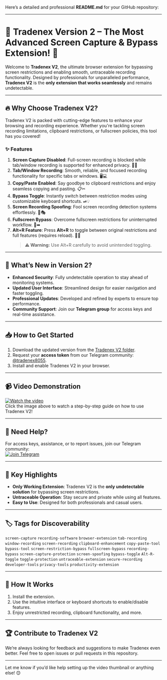 Here’s a detailed and professional **README.md** for your GitHub repository:

---

# 🚀 **Tradenex Version 2** – The Most Advanced Screen Capture & Bypass Extension! 🎉  

Welcome to **Tradenex V2**, the ultimate browser extension for bypassing screen restrictions and enabling smooth, untraceable recording functionality. Designed by professionals for unparalleled performance, **Tradenex V2** is the **only extension that works seamlessly** and remains undetectable.

---

## 🔥 **Why Choose Tradenex V2?**  
Tradenex V2 is packed with cutting-edge features to enhance your browsing and recording experience. Whether you're tackling screen recording limitations, clipboard restrictions, or fullscreen policies, this tool has you covered!  

### ✨ **Features**  
1. **Screen Capture Disabled**: Full-screen recording is blocked while tab/window recording is supported for enhanced privacy. 🎥❌  
2. **Tab/Window Recording**: Smooth, reliable, and focused recording functionality for specific tabs or windows. 🖥💻  
3. **Copy/Paste Enabled**: Say goodbye to clipboard restrictions and enjoy seamless copying and pasting. 📋✂  
4. **Bypass Toggle**: Instantly switch between restriction modes using customizable keyboard shortcuts. ⏯💡  
5. **Screen Recording Spoofing**: Fool screen recording detection systems effortlessly. 👀🎭  
6. **Fullscreen Bypass**: Overcome fullscreen restrictions for uninterrupted workflow. 🔲➡  
7. **Alt+R Feature**: Press **Alt+R** to toggle between original restrictions and full features (requires reload). 🔄🆘  
   > **⚠️ Warning:** Use Alt+R carefully to avoid unintended toggling.  

---

## 🌟 **What’s New in Version 2?**  
- **Enhanced Security**: Fully undetectable operation to stay ahead of monitoring systems.  
- **Updated User Interface**: Streamlined design for easier navigation and faster toggling.  
- **Professional Updates**: Developed and refined by experts to ensure top performance.  
- **Community Support**: Join our **Telegram group** for access keys and real-time assistance.  

---

## 📥 **How to Get Started**  
1. Download the updated version from the [Tradenex V2 folder](https://bit.ly/tradenex8055).  
2. Request your **access token** from our Telegram community: [@tradenex8055](https://t.me/tradenex8055).  
3. Install and enable Tradenex V2 in your browser.  

---

## 📹 **Video Demonstration**  
[![Watch the video](https://img.youtube.com/vi/YOUR_VIDEO_ID/0.jpg)](https://youtu.be/YOUR_VIDEO_ID)  
Click the image above to watch a step-by-step guide on how to use Tradenex V2!  

---

## 💬 **Need Help?**  
For access keys, assistance, or to report issues, join our Telegram community:  
[![Join Telegram](https://img.shields.io/badge/Join-Telegram-blue?style=for-the-badge&logo=telegram)](https://t.me/tradenex8055)  

---

## 🚀 **Key Highlights**  
- **Only Working Extension**: Tradenex V2 is the **only undetectable solution** for bypassing screen restrictions.  
- **Untraceable Operation**: Stay secure and private while using all features.  
- **Easy to Use**: Designed for both professionals and casual users.  

---

## 🏷️ **Tags for Discoverability**  
`screen-capture` `recording-software` `browser-extension` `tab-recording` `window-recording` `screen-recording` `clipboard-enhancement` `copy-paste-tool` `bypass-tool` `screen-restriction-bypass` `fullscreen-bypass` `recording-bypass` `screen-capture-protection` `screen-spoofing` `bypass-toggle` `Alt-R-toggle` `toggle-protection` `untraceable-extension` `secure-recording` `developer-tools` `privacy-tools` `productivity-extension`  

---

## 🔧 **How It Works**  
1. Install the extension.  
2. Use the intuitive interface or keyboard shortcuts to enable/disable features.  
3. Enjoy unrestricted recording, clipboard functionality, and more.  

---

## 🏆 **Contribute to Tradenex V2**  
We’re always looking for feedback and suggestions to make Tradenex even better. Feel free to open issues or pull requests in this repository.  

---

Let me know if you’d like help setting up the video thumbnail or anything else! 😊
